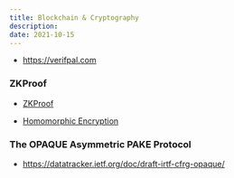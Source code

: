 ```yaml
---
title: Blockchain & Cryptography
description:
date: 2021-10-15
---
```


* https://verifpal.com

### ZKProof

* [ZKProof](https://zkproof.org)



* [Homomorphic Encryption](https://homomorphicencryption.org)

### The OPAQUE Asymmetric PAKE Protocol

* https://datatracker.ietf.org/doc/draft-irtf-cfrg-opaque/
